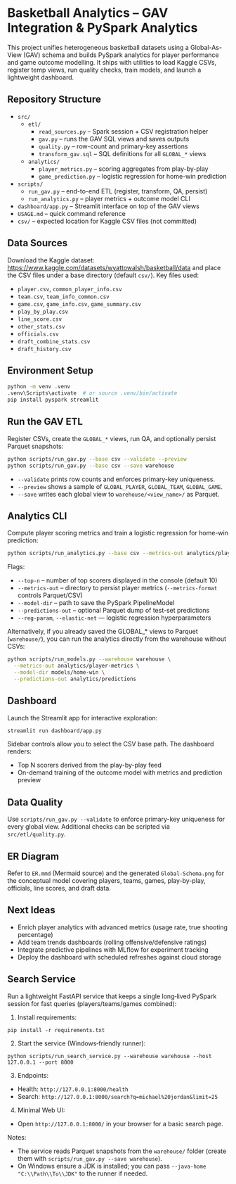 # Basketball Analytics – GAV Integration & PySpark Analytics

This project unifies heterogeneous basketball datasets using a Global-As-View (GAV) schema and builds PySpark analytics for player performance and game outcome modelling. It ships with utilities to load Kaggle CSVs, register temp views, run quality checks, train models, and launch a lightweight dashboard.

## Repository Structure

- `src/`
  - `etl/`
    - `read_sources.py` – Spark session + CSV registration helper
    - `gav.py` – runs the GAV SQL views and saves outputs
    - `quality.py` – row-count and primary-key assertions
    - `transform_gav.sql` – SQL definitions for all `GLOBAL_*` views
  - `analytics/`
    - `player_metrics.py` – scoring aggregates from play-by-play
    - `game_prediction.py` – logistic regression for home-win prediction
- `scripts/`
  - `run_gav.py` – end-to-end ETL (register, transform, QA, persist)
  - `run_analytics.py` – player metrics + outcome model CLI
- `dashboard/app.py` – Streamlit interface on top of the GAV views
- `USAGE.md` – quick command reference
- `csv/` – expected location for Kaggle CSV files (not committed)

## Data Sources

Download the Kaggle dataset: https://www.kaggle.com/datasets/wyattowalsh/basketball/data and place the CSV files under a base directory (default `csv/`). Key files used:

- `player.csv`, `common_player_info.csv`
- `team.csv`, `team_info_common.csv`
- `game.csv`, `game_info.csv`, `game_summary.csv`
- `play_by_play.csv`
- `line_score.csv`
- `other_stats.csv`
- `officials.csv`
- `draft_combine_stats.csv`
- `draft_history.csv`

## Environment Setup

```bash
python -m venv .venv
.venv\Scripts\activate  # or source .venv/bin/activate
pip install pyspark streamlit
```

## Run the GAV ETL

Register CSVs, create the `GLOBAL_*` views, run QA, and optionally persist Parquet snapshots:

```bash
python scripts/run_gav.py --base csv --validate --preview
python scripts/run_gav.py --base csv --save warehouse
```

- `--validate` prints row counts and enforces primary-key uniqueness.
- `--preview` shows a sample of `GLOBAL_PLAYER`, `GLOBAL_TEAM`, `GLOBAL_GAME`.
- `--save` writes each global view to `warehouse/<view_name>/` as Parquet.

## Analytics CLI

Compute player scoring metrics and train a logistic regression for home-win prediction:

```bash
python scripts/run_analytics.py --base csv --metrics-out analytics/player-metrics --model-dir models/home-win
```

Flags:

- `--top-n` – number of top scorers displayed in the console (default 10)
- `--metrics-out` – directory to persist player metrics (`--metrics-format` controls Parquet/CSV)
- `--model-dir` – path to save the PySpark PipelineModel
- `--predictions-out` – optional Parquet dump of test-set predictions
- `--reg-param`, `--elastic-net` — logistic regression hyperparameters

Alternatively, if you already saved the GLOBAL_* views to Parquet (`warehouse/`), you can run the analytics directly from the warehouse without CSVs:

```bash
python scripts/run_models.py --warehouse warehouse \
  --metrics-out analytics/player-metrics \
  --model-dir models/home-win \
  --predictions-out analytics/predictions
```

## Dashboard

Launch the Streamlit app for interactive exploration:

```bash
streamlit run dashboard/app.py
```

Sidebar controls allow you to select the CSV base path. The dashboard renders:

- Top N scorers derived from the play-by-play feed
- On-demand training of the outcome model with metrics and prediction preview

## Data Quality

Use `scripts/run_gav.py --validate` to enforce primary-key uniqueness for every global view. Additional checks can be scripted via `src/etl/quality.py`.

## ER Diagram

Refer to `ER.mmd` (Mermaid source) and the generated `Global-Schema.png` for the conceptual model covering players, teams, games, play-by-play, officials, line scores, and draft data.

## Next Ideas

- Enrich player analytics with advanced metrics (usage rate, true shooting percentage)
- Add team trends dashboards (rolling offensive/defensive ratings)
- Integrate predictive pipelines with MLflow for experiment tracking
- Deploy the dashboard with scheduled refreshes against cloud storage

## Search Service

Run a lightweight FastAPI service that keeps a single long‑lived PySpark session for fast queries (players/teams/games combined):

1) Install requirements:

```
pip install -r requirements.txt
```

2) Start the service (Windows‑friendly runner):

```
python scripts/run_search_service.py --warehouse warehouse --host 127.0.0.1 --port 8000
```

3) Endpoints:
- Health: `http://127.0.0.1:8000/health`
- Search: `http://127.0.0.1:8000/search?q=michael%20jordan&limit=25`

4) Minimal Web UI:
- Open `http://127.0.0.1:8000/` in your browser for a basic search page.

Notes:
- The service reads Parquet snapshots from the `warehouse/` folder (create them with `scripts/run_gav.py --save warehouse`).
- On Windows ensure a JDK is installed; you can pass `--java-home "C:\\Path\\To\\JDK"` to the runner if needed.
